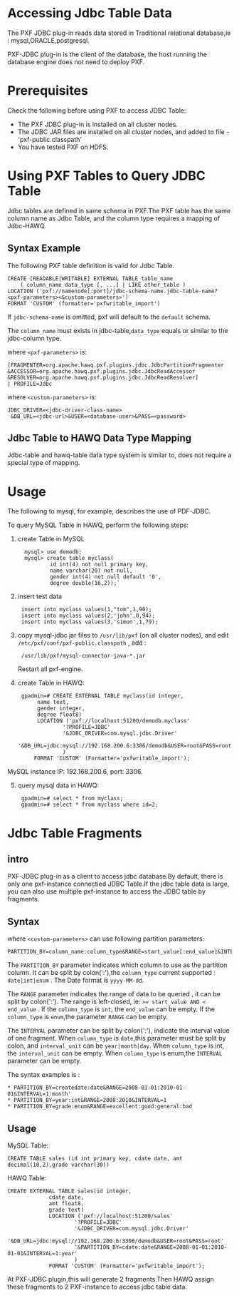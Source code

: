 # Accessing Jdbc Table Data

The PXF JDBC plug-in reads data stored in Traditional relational database,ie : mysql,ORACLE,postgresql.

PXF-JDBC plug-in is the client of the database, the host running the database engine does not need to
deploy PXF.


# Prerequisites

Check the following before using PXF to access JDBC Table:
* The PXF JDBC plug-in is installed on all cluster nodes.
* The JDBC JAR files are installed on all cluster nodes, and added to file - 'pxf-public.classpath'
* You have tested PXF on HDFS.

# Using PXF Tables to Query JDBC Table
Jdbc tables are defined in same schema in PXF.The PXF table has the same column name
as Jdbc Table, and the column type requires a mapping of Jdbc-HAWQ.

## Syntax Example
The following PXF table definition is valid for Jdbc Table.

    CREATE [READABLE|WRITABLE] EXTERNAL TABLE table_name
        ( column_name data_type [, ...] | LIKE other_table )
    LOCATION ('pxf://namenode[:port]/jdbc-schema-name.jdbc-table-name?<pxf-parameters><&custom-parameters>')
    FORMAT 'CUSTOM' (formatter='pxfwritable_import')
If `jdbc-schema-name` is omitted, pxf will default to the `default` schema.

The `column_name` must exists in jdbc-table,`data_type` equals or similar to
the jdbc-column type.

where `<pxf-parameters>` is:

    [FRAGMENTER=org.apache.hawq.pxf.plugins.jdbc.JdbcPartitionFragmenter
    &ACCESSOR=org.apache.hawq.pxf.plugins.jdbc.JdbcReadAccessor
    &RESOLVER=org.apache.hawq.pxf.plugins.jdbc.JdbcReadResolver]
    | PROFILE=Jdbc

where `<custom-parameters>` is:

    JDBC_DRIVER=<jdbc-driver-class-name>
     &DB_URL=<jdbc-url>&USER=<database-user>&PASS=<password>

## Jdbc Table to HAWQ Data Type Mapping
Jdbc-table and hawq-table data type system is similar to, does not require
a special type of mapping.
# Usage
The following to mysql, for example, describes the use of PDF-JDBC.

To query MySQL Table in HAWQ, perform the following steps:
1. create Table in MySQL

         mysql> use demodb;
         mysql> create table myclass(
                 id int(4) not null primary key,
                 name varchar(20) not null,
                 gender int(4) not null default '0',
                 degree double(16,2));`
2. insert test data

        insert into myclass values(1,"tom",1,90);
        insert into myclass values(2,'john',0,94);
        insert into myclass values(3,'simon',1,79);
3. copy mysql-jdbc jar files to `/usr/lib/pxf` (on all cluster nodes), and
edit `/etc/pxf/conf/pxf-public.classpath` , add :

        /usr/lib/pxf/mysql-connector-java-*.jar

     Restart all pxf-engine.

4. create Table in HAWQ:

        gpadmin=# CREATE EXTERNAL TABLE myclass(id integer,
             name text,
             gender integer,
             degree float8)
             LOCATION ('pxf://localhost:51200/demodb.myclass'
                     '?PROFILE=JDBC'
                     '&JDBC_DRIVER=com.mysql.jdbc.Driver'
                     '&DB_URL=jdbc:mysql://192.168.200.6:3306/demodb&USER=root&PASS=root'
                     )
            FORMAT 'CUSTOM' (Formatter='pxfwritable_import');

MySQL instance IP: 192.168.200.6, port: 3306.

5. query mysql data in HAWQ:

        gpadmin=# select * from myclass;
        gpadmin=# select * from myclass where id=2;

# Jdbc Table Fragments
## intro
PXF-JDBC plug-in as a  client to access jdbc database.By default, there is
only one pxf-instance connectied JDBC Table.If the jdbc table data is large,
you can also use multiple pxf-instance to access the JDBC table by fragments.

## Syntax
where `<custom-parameters>` can use following partition parameters:

    PARTITION_BY=column_name:column_type&RANGE=start_value[:end_value]&INTERVAL=interval_num[:interval_unit]
The `PARTITION_BY` parameter indicates which  column to use as the partition column.
It can be split by colon(':'),the `column_type` current supported : `date|int|enum` .
The Date format is `yyyy-MM-dd`.

The `RANGE` parameter indicates the range of data to be queried , it can be split by colon(':').
 The range is left-closed, ie: `>= start_value AND < end_value` .
 If the `column_type` is `int`, the `end_value` can be empty.
 If the `column_type` is `enum`,the parameter `RANGE` can be empty.

The `INTERVAL` parameter can be split by colon(':'), indicate the interval
 value of one fragment. When `column_type` is `date`,this parameter must
 be split by colon, and `interval_unit` can be `year|month|day`. When
 `column_type` is int, the `interval_unit` can be empty. When `column_type`
 is enum,the `INTERVAL` parameter can be empty.

The syntax examples is :

    * PARTITION_BY=createdate:date&RANGE=2008-01-01:2010-01-01&INTERVAL=1:month'
    * PARTITION_BY=year:int&RANGE=2008:2010&INTERVAL=1
    * PARTITION_BY=grade:enum&RANGE=excellent:good:general:bad

## Usage
MySQL Table:

    CREATE TABLE sales (id int primary key, cdate date, amt decimal(10,2),grade varchar(30))
HAWQ Table:

    CREATE EXTERNAL TABLE sales(id integer,
                 cdate date,
                 amt float8,
                 grade text)
                 LOCATION ('pxf://localhost:51200/sales'
                         '?PROFILE=JDBC'
                         '&JDBC_DRIVER=com.mysql.jdbc.Driver'
                         '&DB_URL=jdbc:mysql://192.168.200.6:3306/demodb&USER=root&PASS=root'
                         '&PARTITION_BY=cdate:date&RANGE=2008-01-01:2010-01-01&INTERVAL=1:year'
                         )
                 FORMAT 'CUSTOM' (Formatter='pxfwritable_import');
At PXF-JDBC plugin,this will generate 2 fragments.Then HAWQ assign these fragments to 2 PXF-instance
to access jdbc table data.